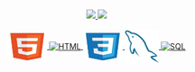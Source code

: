 ### 

<!--
**Gui769/Gui769** is a ✨ _special_ ✨ repository because its `README.md` (this file) appears on your GitHub profile.

Here are some ideas to get you started:

- 🔭 I’m currently working on ...
- 🌱 I’m currently learning ...
- 👯 I’m looking to collaborate on ...
- 🤔 I’m looking for help with ...
- 💬 Ask me about ...
- 📫 How to reach me: ...
- 😄 Pronouns: ...
- ⚡ Fun fact: ...
-->



<div align="center">
  <a href="https://github.com/GuiScarabelli">
  <img height="180em" src="https://github-readme-stats.vercel.app/api?username=GuiScarabelli&show_icons=true&theme=dracula&include_all_commits=true&count_private=true"/>
  <img height="180em" src="https://github-readme-stats.vercel.app/api/top-langs/?username=GuiScarabelli&layout=compact&langs_count=7&theme=dracula"/>
</div>
  
  <div style="display: inline_block" align="center"><br>
<img margin="auto 20px auto 20px" align="center" alt="HTML" height="50" width="70" src="https://raw.githubusercontent.com/devicons/devicon/master/icons/html5/html5-original.svg">

<img margin="auto 20px auto 20px" align="center" alt="HTML" height="50" width="70" src="https://cdn.jsdelivr.net/gh/devicons/devicon@v2.15.1/devicon.min.css">

<img margin="auto 20px auto 20px" align="center" alt="CSS" height="50" width="70" src="https://raw.githubusercontent.com/devicons/devicon/master/icons/css3/css3-original.svg">

<img margin="auto 20px auto 20px" align="center" alt="SQL" height="60" width="60" src="https://raw.githubusercontent.com/devicons/devicon/master/icons/mysql/mysql-original.svg">  

<img margin="auto 20px auto 20px" align="center" alt="SQL" height="60" width="70" src="https://cdn.jsdelivr.net/gh/devicons/devicon/icons/javascript/javascript-original.svg">  
</div>
        
